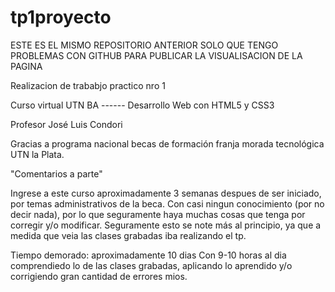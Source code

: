 
# tp1proyecto

ESTE ES EL MISMO REPOSITORIO ANTERIOR SOLO QUE TENGO PROBLEMAS CON GITHUB PARA PUBLICAR LA VISUALISACION DE LA PAGINA

Realizacion de trababjo practico nro 1

Curso virtual UTN BA ------ Desarrollo Web con HTML5 y CSS3

Profesor José Luis Condori

Gracias a programa nacional becas de formación franja morada tecnológica UTN la Plata.

"Comentarios a parte"

Ingrese a este curso aproximadamente 3 semanas despues de ser iniciado, por temas administrativos de la beca. Con casi ningun conocimiento (por no decir nada), por lo que seguramente haya muchas cosas que tenga por corregir y/o modificar. Seguramente esto se note más al principio, ya que a medida que veia las clases grabadas iba realizando el tp.

Tiempo demorado: aproximadamente 10 dias Con 9-10 horas al dia comprendiedo lo de las clases grabadas, aplicando lo aprendido y/o corrigiendo gran cantidad de errores mios.
